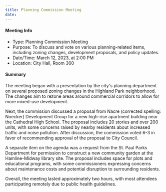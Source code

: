 ```yaml
---
title: Planning Commission Meeting
date: 
---
```

#### Meeting Info
* Type: Planning Commission Meeting
* Purpose: To discuss and vote on various planning-related items, including zoning changes, development proposals, and policy updates.
* Date/Time: March 12, 2023, at 2:00 PM
* Location: City Hall, Room 300

#### Summary
The meeting began with a presentation by the city's planning department on several proposed zoning changes in the Highland Park neighborhood. The changes aim to rezone areas around commercial corridors to allow for more mixed-use development.

Next, the commission discussed a proposal from Nacre (corrected spelling: Noecker) Development Group for a new high-rise apartment building near the Cathedral High School. The proposal includes 20 stories and over 200 units, with some concerns raised by nearby residents about increased traffic and noise pollution. After discussion, the commission voted 6-3 in favor of recommending approval of the proposal to City Council.

A separate item on the agenda was a request from the St. Paul Parks Department for permission to construct a new community garden at the Hamline-Midway library site. The proposal includes space for plots and educational programs, with some commissioners expressing concerns about maintenance costs and potential disruption to surrounding residents.

Overall, the meeting lasted approximately two hours, with most attendees participating remotely due to public health guidelines.

